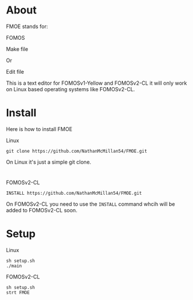 # About
FMOE stands for:
 
FOMOS

Make file

Or

Edit file

This is a text editor for FOMOSv1-Yellow and FOMOSv2-CL it will only work on Linux based operating systems like FOMOSv2-CL.

# Install

Here is how to install FMOE

Linux
```shell script
git clone https://github.com/NathanMcMillan54/FMOE.git
```
On Linux it's just a simple git clone.

#
FOMOSv2-CL
```shell script
INSTALL https://github.com/NathanMcMillan54/FMOE.git
```

On FOMOSv2-CL you need to use the ```INSTALL``` command whcih will be added to FOMOSv2-CL soon.

# Setup

Linux
```shell script
sh setup.sh
./main
```

FOMOSv2-CL
```shell script
sh setup.sh
strt FMOE
```
